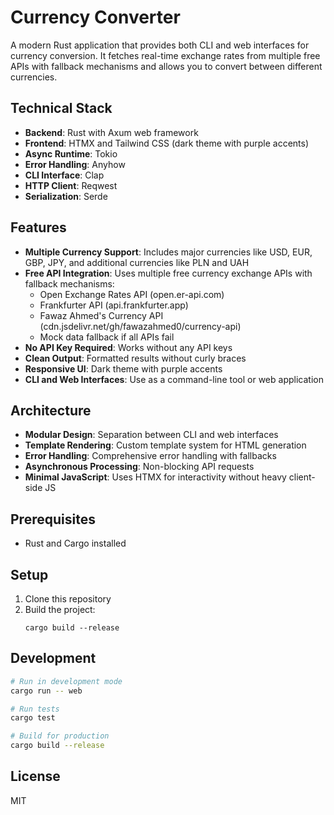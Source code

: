 # Currency Converter

A modern Rust application that provides both CLI and web interfaces for currency conversion. It fetches real-time exchange rates from multiple free APIs with fallback mechanisms and allows you to convert between different currencies.

## Technical Stack

- **Backend**: Rust with Axum web framework
- **Frontend**: HTMX and Tailwind CSS (dark theme with purple accents)
- **Async Runtime**: Tokio
- **Error Handling**: Anyhow
- **CLI Interface**: Clap
- **HTTP Client**: Reqwest
- **Serialization**: Serde

## Features

- **Multiple Currency Support**: Includes major currencies like USD, EUR, GBP, JPY, and additional currencies like PLN and UAH
- **Free API Integration**: Uses multiple free currency exchange APIs with fallback mechanisms:
  - Open Exchange Rates API (open.er-api.com)
  - Frankfurter API (api.frankfurter.app)
  - Fawaz Ahmed's Currency API (cdn.jsdelivr.net/gh/fawazahmed0/currency-api)
  - Mock data fallback if all APIs fail
- **No API Key Required**: Works without any API keys
- **Clean Output**: Formatted results without curly braces
- **Responsive UI**: Dark theme with purple accents
- **CLI and Web Interfaces**: Use as a command-line tool or web application

## Architecture

- **Modular Design**: Separation between CLI and web interfaces
- **Template Rendering**: Custom template system for HTML generation
- **Error Handling**: Comprehensive error handling with fallbacks
- **Asynchronous Processing**: Non-blocking API requests
- **Minimal JavaScript**: Uses HTMX for interactivity without heavy client-side JS

## Prerequisites

- Rust and Cargo installed

## Setup

1. Clone this repository
2. Build the project:
   ```
   cargo build --release
   ```



## Development

```bash
# Run in development mode
cargo run -- web

# Run tests
cargo test

# Build for production
cargo build --release
```

## License

MIT
